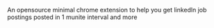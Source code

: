 An opensource minimal chrome extension to help you get linkedln job postings posted in 1 munite interval and more
